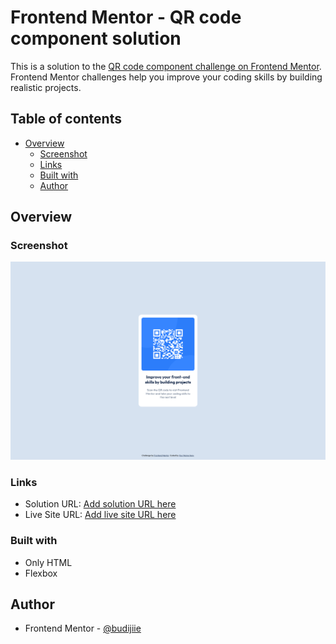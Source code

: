 # Frontend Mentor - QR code component solution

This is a solution to the [QR code component challenge on Frontend Mentor](https://www.frontendmentor.io/challenges/qr-code-component-iux_sIO_H). Frontend Mentor challenges help you improve your coding skills by building realistic projects. 

## Table of contents

- [Overview](#overview)
  - [Screenshot](#screenshot)
  - [Links](#links)
  - [Built with](#built-with)
  - [Author](#author)

## Overview

### Screenshot

![Screenshot of my QR Code design](./Screen%20Shot%202024-12-07%20at%2007.49.42.png)

### Links

- Solution URL: [Add solution URL here](https://your-solution-url.com)
- Live Site URL: [Add live site URL here](https://github.com/budijiie/qr-code.git)


### Built with
- Only HTML
- Flexbox

## Author

- Frontend Mentor - [@budijiie](https://www.frontendmentor.io/profile/budijiie)
